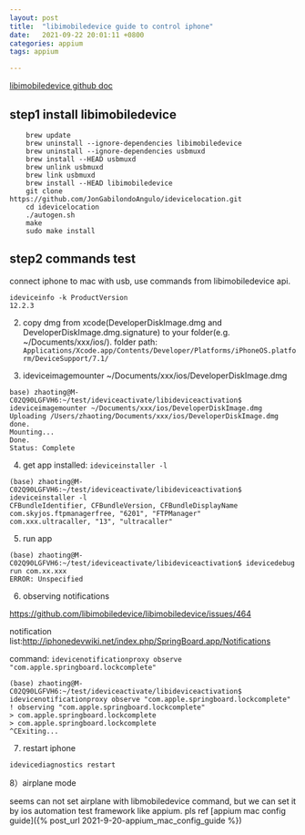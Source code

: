 ```yaml
---
layout: post
title:  "libimobiledevice guide to control iphone"
date:   2021-09-22 20:01:11 +0800
categories: appium
tags: appium

---
```




[libimobiledevice github doc](https://github.com/libimobiledevice/libimobiledevice)


## step1 install libimobiledevice


```
    brew update
    brew uninstall --ignore-dependencies libimobiledevice
    brew uninstall --ignore-dependencies usbmuxd
    brew install --HEAD usbmuxd
    brew unlink usbmuxd
    brew link usbmuxd
    brew install --HEAD libimobiledevice
    git clone https://github.com/JonGabilondoAngulo/idevicelocation.git
    cd idevicelocation
    ./autogen.sh
    make
    sudo make install
```


## step2 commands test
connect iphone to mac with usb, use commands from libimobiledevice api.
```
ideviceinfo -k ProductVersion
12.2.3
```

2) copy dmg from xcode(DeveloperDiskImage.dmg          and DeveloperDiskImage.dmg.signature) to your folder(e.g. ~/Documents/xxx/ios/).
folder path: ```Applications/Xcode.app/Contents/Developer/Platforms/iPhoneOS.platform/DeviceSup‌​port/7.1/```

3) ideviceimagemounter ~/Documents/xxx/ios/DeveloperDiskImage.dmg
```
base) zhaoting@M-C02Q90LGFVH6:~/test/ideviceactivate/libideviceactivation$ ideviceimagemounter ~/Documents/xxx/ios/DeveloperDiskImage.dmg
Uploading /Users/zhaoting/Documents/xxx/ios/DeveloperDiskImage.dmg
done.
Mounting...
Done.
Status: Complete
```

4) get app installed: ```ideviceinstaller -l```
```
(base) zhaoting@M-C02Q90LGFVH6:~/test/ideviceactivate/libideviceactivation$ ideviceinstaller -l
CFBundleIdentifier, CFBundleVersion, CFBundleDisplayName
com.skyjos.ftpmanagerfree, "6201", "FTPManager"
com.xxx.ultracaller, "13", "ultracaller"
```

5) run app 
```
(base) zhaoting@M-C02Q90LGFVH6:~/test/ideviceactivate/libideviceactivation$ idevicedebug run com.xx.xxx
ERROR: Unspecified
```


6) observing notifications

https://github.com/libimobiledevice/libimobiledevice/issues/464

notification list:http://iphonedevwiki.net/index.php/SpringBoard.app/Notifications


command: ```idevicenotificationproxy observe "com.apple.springboard.lockcomplete"```
```
(base) zhaoting@M-C02Q90LGFVH6:~/test/ideviceactivate/libideviceactivation$ idevicenotificationproxy observe "com.apple.springboard.lockcomplete"
! observing "com.apple.springboard.lockcomplete"
> com.apple.springboard.lockcomplete
> com.apple.springboard.lockcomplete
^CExiting...
```

7) restart iphone
```
idevicediagnostics restart
```

8）airplane mode

seems can not set airplane with libmobiledevice command, but we can set it by ios automation test framework like appium. pls ref [appium mac config guide]({% post_url 2021-9-20-appium_mac_config_guide %})
